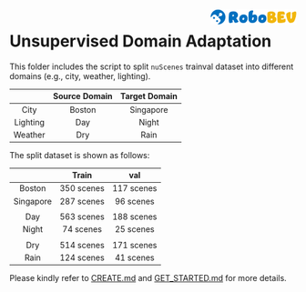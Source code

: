 <img src="../docs/figs/logo2.png" align="right" width="30%">

# Unsupervised Domain Adaptation

This folder includes the script to split `nuScenes` trainval dataset into different domains (e.g., city, weather, lighting). 


|        |       Source Domain       |       Target Domain        |
| :----: | :---------------: | :--------------: |
City     |       Boston       |       Singapore       |
Lighting |       Day       |       Night       |
Weather  |         Dry       |       Rain       |

The split dataset is shown as follows:

|        |       Train       |       val        |
| :----: | :---------------: | :--------------: |
Boston     |       350 scenes       |      117 scenes      |
Singapore |       287 scenes       |       96 scenes       |
||
Day  |         563 scenes       |       188 scenes       |
Night  |         74 scenes       |       25 scenes       |
||
Dry  |         514 scenes       |       171 scenes       |
Rain  |         124 scenes       |       41 scenes       |

Please kindly refer to [CREATE.md](../docs/CREATE.md) and [GET_STARTED.md](../docs/GET_STARTED.md) for more details.